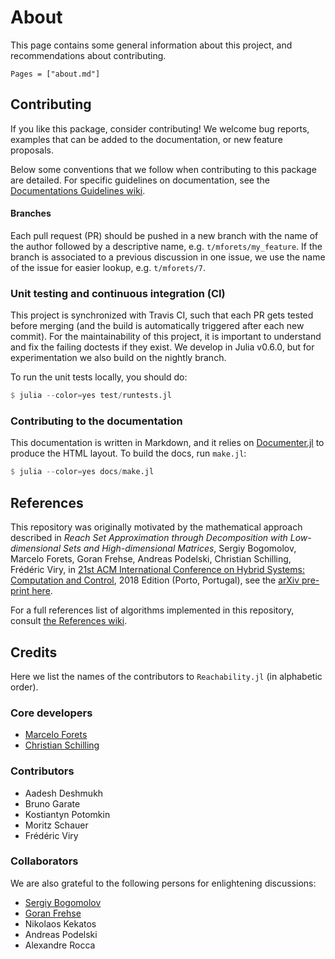 # About

This page contains some general information about this project, and recommendations
about contributing.

```@contents
Pages = ["about.md"]
```

## Contributing

If you like this package, consider contributing! We welcome bug reports,
examples that can be added to the documentation, or new feature proposals.

Below some conventions that we follow when contributing
to this package are detailed. For specific guidelines on documentation, see the [Documentations Guidelines wiki](https://github.com/JuliaReach/LazySets.jl/wiki/Documentation-Guidelines).

#### Branches

Each pull request (PR) should be pushed in a new branch with the name of the author
followed by a descriptive name, e.g. `t/mforets/my_feature`. If the branch is associated
to a previous discussion in one issue, we use the name of the issue for easier
lookup, e.g. `t/mforets/7`.

### Unit testing and continuous integration (CI)

This project is synchronized with Travis CI, such that each PR gets tested
before merging (and the build is automatically triggered after each new commit).
For the maintainability of this project, it is important to understand and fix the
failing doctests if they exist. We develop in Julia v0.6.0, but for experimentation
we also build on the nightly branch.

To run the unit tests locally, you should do:

```julia
$ julia --color=yes test/runtests.jl
```

### Contributing to the documentation

This documentation is written in Markdown, and it relies on
[Documenter.jl](https://github.com/JuliaDocs/Documenter.jl) to produce the HTML
layout. To build the docs, run `make.jl`:

```julia
$ julia --color=yes docs/make.jl
```

## References

This repository was originally motivated by the mathematical approach described in *Reach Set Approximation through Decomposition with Low-dimensional Sets and High-dimensional Matrices*,  Sergiy Bogomolov, Marcelo Forets, Goran Frehse, Andreas Podelski, Christian Schilling, Frédéric Viry, in [21st ACM International Conference on Hybrid Systems: Computation and Control](https://www.hscc2018.deib.polimi.it/), 2018 Edition (Porto, Portugal), see the [arXiv pre-print here](https://arxiv.org/abs/1801.09526).

For a full references list of algorithms implemented in this repository, consult [the References wiki](https://github.com/JuliaReach/Reachability.jl/wiki/References).


## Credits

Here we list the names of the contributors to `Reachability.jl` (in alphabetic order).

### Core developers

- [Marcelo Forets](http://main.marcelo-forets.fr/)
- [Christian Schilling](https://schillic.github.io/)

### Contributors

- Aadesh Deshmukh
- Bruno Garate
- Kostiantyn Potomkin
- Moritz Schauer
- Frédéric Viry

### Collaborators

We are also grateful to the following persons for enlightening discussions: 

- [Sergiy Bogomolov](https://www.sergiybogomolov.com/)
- [Goran Frehse](https://sites.google.com/site/frehseg/) 
- Nikolaos Kekatos
- Andreas Podelski
- Alexandre Rocca
